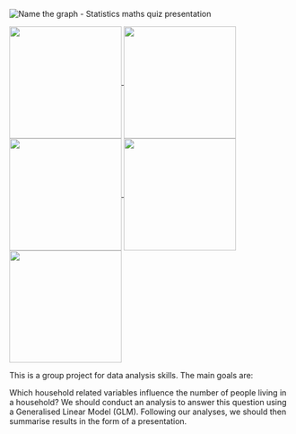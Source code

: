 ![Name the graph - Statistics maths quiz presentation]([https://github.com/Linbin-Lai/DAS-Group-01/assets/162216504/f67ee2ea-2dce-4c01-9dbd-b806800d2543](https://github.com/Linbin-Lai/DAS-Group-01/assets/162216504/30000645-df9a-40f0-b365-a0ea9ea3a39a))

<a href="https://github.com/Linbin-Lai/github-readme-stats">
  <img height=200 align="center" src="https://github-readme-stats.vercel.app/api?username=Linbin-Lai" />
</a>

<a href="https://github.com/Linbin-Lai/github-readme-stats">
  <img height=200 align="center" src="https://github-readme-stats.vercel.app/api?username=Vittoriayang" />
</a>

<a href="https://github.com/Linbin-Lai/github-readme-stats">
  <img height=200 align="center" src="https://github-readme-stats.vercel.app/api?username=ZhenkaiGeng" />
</a>

<a href="https://github.com/Linbin-Lai/github-readme-stats">
  <img height=200 align="center" src="https://github-readme-stats.vercel.app/api?username=LeopoldXu" />
</a>

<a href="https://github.com/Linbin-Lai/github-readme-stats">
  <img height=200 align="center" src="https://github-readme-stats.vercel.app/api?username=YunlongZhao1" />
</a>


This is a group project for data analysis skills. The main goals are:

Which household related variables influence the number of people living in a household?
We should conduct an analysis to answer this question using a Generalised Linear Model (GLM). Following our 
analyses, we should then summarise results in the form of a presentation.

